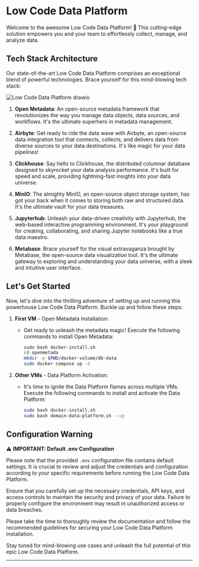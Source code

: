 # Low Code Data Platform

Welcome to the awesome Low Code Data Platform! 🚀 This cutting-edge solution empowers you and your team to effortlessly collect, manage, and analyze data.

## Tech Stack Architecture

Our state-of-the-art Low Code Data Platform comprises an exceptional blend of powerful technologies. Brace yourself for this mind-blowing tech stack:

![Low Code Data Platform drawio](https://github.com/ktyptorio/low-code-data-platform/assets/81064943/13330f34-3828-4a73-8cd7-511b4c374a95)

1. **Open Metadata**: An open-source metadata framework that revolutionizes the way you manage data objects, data sources, and workflows. It's the ultimate superhero in metadata management.

2. **Airbyte**: Get ready to ride the data wave with Airbyte, an open-source data integration tool that connects, collects, and delivers data from diverse sources to your data destinations. It's like magic for your data pipelines!

3. **Clickhouse**: Say hello to Clickhouse, the distributed columnar database designed to skyrocket your data analysis performance. It's built for speed and scale, providing lightning-fast insights into your data universe.

4. **MinIO**: The almighty MinIO, an open-source object storage system, has got your back when it comes to storing both raw and structured data. It's the ultimate vault for your data treasures.

5. **Jupyterhub**: Unleash your data-driven creativity with Jupyterhub, the web-based interactive programming environment. It's your playground for creating, collaborating, and sharing Jupyter notebooks like a true data maestro.

6. **Metabase**: Brace yourself for the visual extravaganza brought by Metabase, the open-source data visualization tool. It's the ultimate gateway to exploring and understanding your data universe, with a sleek and intuitive user interface.

## Let's Get Started

Now, let's dive into the thrilling adventure of setting up and running this powerhouse Low Code Data Platform. Buckle up and follow these steps:

1. **First VM** - Open Metadata Installation:

    - Get ready to unleash the metadata magic! Execute the following commands to install Open Metadata:
      ```bash
      sudo bash docker-install.sh
      cd openmetada
      mkdir -p $PWD/docker-volume/db-data
      sudo docker compose up -d
      ```

2. **Other VMs** - Data Platform Activation:

    - It's time to ignite the Data Platform flames across multiple VMs. Execute the following commands to install and activate the Data Platform:
      ```bash
      sudo bash docker-install.sh
      sudo bash domain-data-platform.sh --up
      ```

## Configuration Warning
⚠️ **IMPORTANT: Default .env Configuration**

Please note that the provided ``.env`` configuration file contains default settings. It is crucial to review and adjust the credentials and configuration according to your specific requirements before running the Low Code Data Platform.

Ensure that you carefully set up the necessary credentials, API keys, and access controls to maintain the security and privacy of your data. Failure to properly configure the environment may result in unauthorized access or data breaches.

Please take the time to thoroughly review the documentation and follow the recommended guidelines for securing your Low Code Data Platform installation.

Stay tuned for mind-blowing use cases and unleash the full potential of this epic Low Code Data Platform.

---
